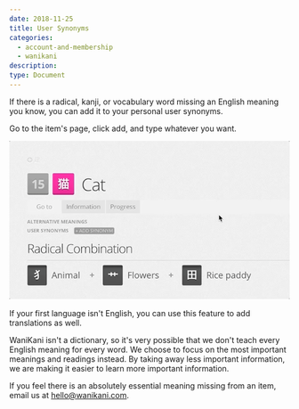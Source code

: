 ```yaml
---
date: 2018-11-25
title: User Synonyms
categories:
  - account-and-membership
  - wanikani
description:
type: Document
---
```


If there is a radical, kanji, or vocabulary word missing an English meaning you know, you can add it to your personal user synonyms.

Go to the item's page, click add, and type whatever you want.

![User Synonyms](/images/cat-user-synonym.gif)

If your first language isn't English, you can use this feature to add translations as well.

WaniKani isn't a dictionary, so it's very possible that we don't teach every English meaning for every word. We choose to focus on the most important meanings and readings instead. By taking away less important information, we are making it easier to learn more important information.

If you feel there is an absolutely essential meaning missing from an item, email us at [hello@wanikani.com](mailto:hello@wanikani.com).
